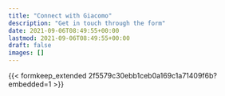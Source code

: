 ```yaml
---
title: "Connect with Giacomo"
description: "Get in touch through the form"
date: 2021-09-06T08:49:55+00:00
lastmod: 2021-09-06T08:49:55+00:00
draft: false
images: []
---
```



{{< formkeep_extended 2f5579c30ebb1ceb0a169c1a71409f6b?embedded=1 >}}